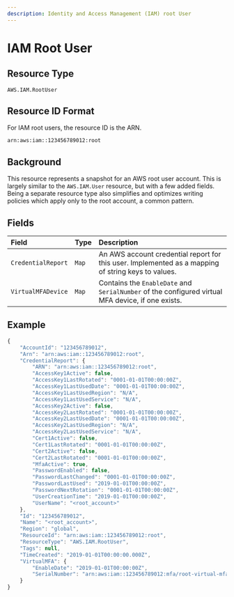 ```yaml
---
description: Identity and Access Management (IAM) root User
---
```


# IAM Root User

## Resource Type

`AWS.IAM.RootUser`

## Resource ID Format

For IAM root users, the resource ID is the ARN.

`arn:aws:iam::123456789012:root`

## Background

This resource represents a snapshot for an AWS root user account. This is largely similar to the `AWS.IAM.User` resource, but with a few added fields. Being a separate resource type also simplifies and optimizes writing policies which apply only to the root account, a common pattern.

## Fields

| Field | Type | Description |
| :--- | :--- | :--- |
| `CredentialReport` | `Map` | An AWS account credential report for this user. Implemented as a mapping of string keys to values. |
| `VirtualMFADevice` | `Map` | Contains the `EnableDate` and `SerialNumber` of the configured virtual MFA device, if one exists. |

## Example

```javascript
{
    "AccountId": "123456789012",
    "Arn": "arn:aws:iam::123456789012:root",
    "CredentialReport": {
        "ARN": "arn:aws:iam::123456789012:root",
        "AccessKey1Active": false,
        "AccessKey1LastRotated": "0001-01-01T00:00:00Z",
        "AccessKey1LastUsedDate": "0001-01-01T00:00:00Z",
        "AccessKey1LastUsedRegion": "N/A",
        "AccessKey1LastUsedService": "N/A",
        "AccessKey2Active": false,
        "AccessKey2LastRotated": "0001-01-01T00:00:00Z",
        "AccessKey2LastUsedDate": "0001-01-01T00:00:00Z",
        "AccessKey2LastUsedRegion": "N/A",
        "AccessKey2LastUsedService": "N/A",
        "Cert1Active": false,
        "Cert1LastRotated": "0001-01-01T00:00:00Z",
        "Cert2Active": false,
        "Cert2LastRotated": "0001-01-01T00:00:00Z",
        "MfaActive": true,
        "PasswordEnabled": false,
        "PasswordLastChanged": "0001-01-01T00:00:00Z",
        "PasswordLastUsed": "2019-01-01T00:00:00Z",
        "PasswordNextRotation": "0001-01-01T00:00:00Z",
        "UserCreationTime": "2019-01-01T00:00:00Z",
        "UserName": "<root_account>"
    },
    "Id": "123456789012",
    "Name": "<root_account>",
    "Region": "global",
    "ResourceId": "arn:aws:iam::123456789012:root",
    "ResourceType": "AWS.IAM.RootUser",
    "Tags": null,
    "TimeCreated": "2019-01-01T00:00:00.000Z",
    "VirtualMFA": {
        "EnableDate": "2019-01-01T00:00:00Z",
        "SerialNumber": "arn:aws:iam::123456789012:mfa/root-virtual-mfa-device"
    }
}
```

